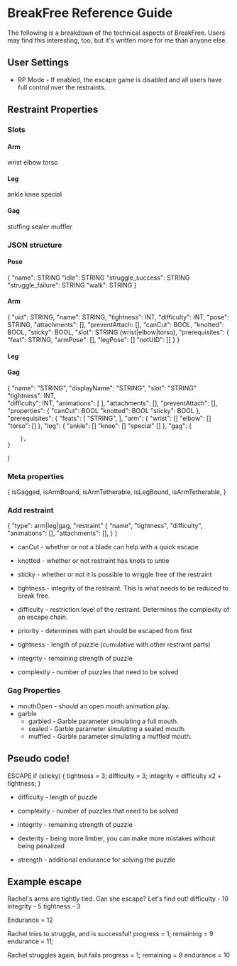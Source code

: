 # BreakFree Reference Guide
The following is a breakdown of the technical aspects of BreakFree. Users may find this interesting, too, but it's written more for me than anyone else.

## User Settings
- RP Mode - If enabled, the escape game is disabled and all users have full control over the restraints.

## Restraint Properties

### Slots
#### Arm
wrist
elbow
torso
#### Leg
ankle
knee
special
#### Gag
stuffing
sealer
muffler





### JSON structure
#### Pose
{
	"name": STRING
	"idle": STRING
	"struggle_success": STRING
	"struggle_failure": STRING
	"walk": STRING
}

#### Arm
{
	"uid": STRING,
	"name": STRING,
	"tightness": INT,
	"difficulty": INT,
	"pose": STRING,
	"attachments": [],
	"preventAttach: [],
	"canCut": BOOL,
	"knotted": BOOL,
	"sticky": BOOL,
	"slot": STRING (wrist|elbow|torso),
	"prerequisites": {
		"feat": STRING,
		"armPose": [],
		"legPose": []
		"notUID": []
	}
}

#### Leg
#### Gag
{
	"name": "STRING",
	"displayName": "STRING",
	"slot": "STRING"
	"tightness": INT,	
	"difficulty": INT,
	"animations": [
	],
	"attachments": [],
	"preventAttach": [],
	"properties": {
		"canCut": BOOL
		"knotted": BOOL
		"sticky": BOOL
	},
	"prerequisites": {
		"feats": [
			"STRING",
		],
		"arm": {
			"wrist": []
			"elbow": []
			"torso": []
		},
		"leg": {
			"ankle": []
			"knee": []
			"special" []
		},
		"gag": {
		
		},
	}
}

### Meta properties
{
	isGagged,
	isArmBound,
	isArmTetherable,
	isLegBound,
	isArmTetherable,
}

### Add restraint
{
	"type": arm|leg|gag,
	"restraint" {
		"name",
		"tightness",
		"difficulty",
		"animations": [],
		"attachments": [],
	}
}


- canCut - whether or not a blade can help with a quick escape
- knotted - whether or not restraint has knots to untie
- sticky - whether or not it is possible to wriggle free of the restraint
- tightness - integrity of the restraint. This is what needs to be reduced to break free.
- difficulty - restriction level of the restraint. Determines the complexity of an escape chain.

- priority - determines with part should be escaped from first
- tightness - length of puzzle (cumulative with other restraint parts)
- integrity - remaining strength of puzzle
- complexity - number of puzzles that need to be solved


### Gag Properties
- mouthOpen - should an open mouth animation play.
- garble
	- garbled - Garble parameter simulating a full mouth. 
	- sealed - Garble parameter simulating a sealed mouth.
	- muffled - Garble parameter simulating a muffled mouth.

## Pseudo code!

ESCAPE
if (sticky) {
	tightness = 3;
	difficulty = 3;
	integrity = difficulty x2 + tightness;
}

- difficulty - length of puzzle
- complexity - number of puzzles that need to be solved
- integrity - remaining strength of puzzle


- dexterity - being more limber, you can make more mistakes without being penalized
- strength - additional endurance for solving the puzzle

## Example escape

Rachel's arms are tightly tied.  Can she escape? Let's find out!
difficulty - 10
integrity - 5
tightness - 3

Endurance = 12


Rachel tries to struggle, and is successful!
progress = 1; remaining = 9
endurance = 11;

Rachel struggles again, but fails
progress = 1; remaining = 9
endurance = 10
